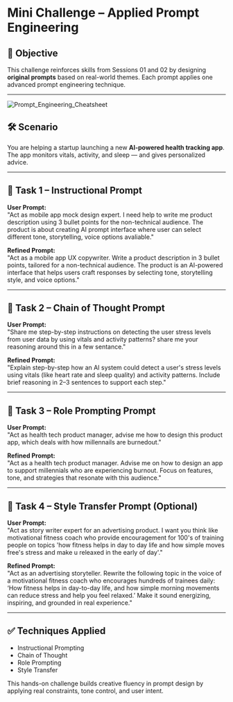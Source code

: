 
# Mini Challenge – Applied Prompt Engineering

## 🎯 Objective
This challenge reinforces skills from Sessions 01 and 02 by designing **original prompts** based on real-world themes. Each prompt applies one advanced prompt engineering technique.

---
![Prompt_Engineering_Cheatsheet](https://github.com/user-attachments/assets/521fc7c2-6f9b-4ff4-9ff5-fc8a1de42af3)


## 🛠 Scenario
You are helping a startup launching a new **AI-powered health tracking app**. The app monitors vitals, activity, and sleep — and gives personalized advice.

---

## 🔸 Task 1 – Instructional Prompt

**User Prompt:**  
"Act as mobile app mock design expert. I need help to write me product description using 3 bullet points for the non-technical audience. The product is about creating AI prompt interface where user can select different tone, storytelling, voice options avaliable."

**Refined Prompt:**  
"Act as a mobile app UX copywriter. Write a product description in 3 bullet points, tailored for a non-technical audience. The product is an AI-powered interface that helps users craft responses by selecting tone, storytelling style, and voice options."

---

## 🔸 Task 2 – Chain of Thought Prompt

**User Prompt:**  
"Share me step-by-step instructions on detecting the user stress levels from user data by using vitals and activity patterns? share me your reasoning around this in a few sentance."

**Refined Prompt:**  
"Explain step-by-step how an AI system could detect a user's stress levels using vitals (like heart rate and sleep quality) and activity patterns. Include brief reasoning in 2–3 sentences to support each step."

---

## 🔸 Task 3 – Role Prompting Prompt

**User Prompt:**  
"Act as health tech product manager, advise me how to design this product app, which deals with how millennails are burnedout."

**Refined Prompt:**  
"Act as a health tech product manager. Advise me on how to design an app to support millennials who are experiencing burnout. Focus on features, tone, and strategies that resonate with this audience."

---

## 🔸 Task 4 – Style Transfer Prompt (Optional)

**User Prompt:**  
"Act as story writer expert for an advertising product. I want you think like motivational fitness coach who provide encouragement for 100's of training people on topics 'how fitness helps in day to day life and how simple moves free's stress and make u releaxed in the early of day'."

**Refined Prompt:**  
"Act as an advertising storyteller. Rewrite the following topic in the voice of a motivational fitness coach who encourages hundreds of trainees daily: ‘How fitness helps in day-to-day life, and how simple morning movements can reduce stress and help you feel relaxed.’ Make it sound energizing, inspiring, and grounded in real experience."

---

## ✅ Techniques Applied
- Instructional Prompting
- Chain of Thought
- Role Prompting
- Style Transfer

This hands-on challenge builds creative fluency in prompt design by applying real constraints, tone control, and user intent.

